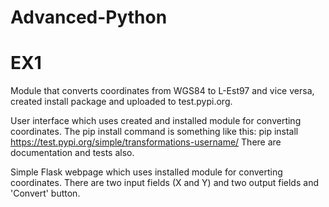 # Advanced-Python

# EX1
Module that converts coordinates from WGS84 to L-Est97 and vice versa, created install package and uploaded to test.pypi.org.

User interface which uses created and installed module for converting coordinates. The pip install command is something like this: pip install https://test.pypi.org/simple/transformations-username/
There are documentation and tests also.

Simple Flask webpage which uses installed module for converting coordinates. There are two input fields (X and Y) and two output fields and 'Convert' button.
